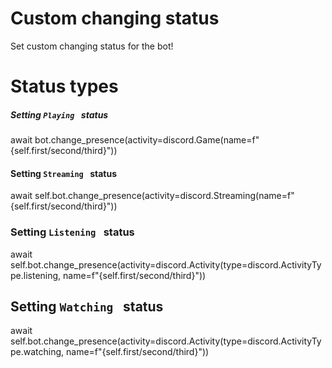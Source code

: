 # Custom changing status 
 
Set custom changing status for the bot!

# Status types 

 ##### Setting `Playing ` status
 await bot.change_presence(activity=discord.Game(name=f"{self.first/second/third}"))

 #### Setting `Streaming ` status
 await self.bot.change_presence(activity=discord.Streaming(name=f"{self.first/second/third}"))

 ### Setting `Listening ` status
 await self.bot.change_presence(activity=discord.Activity(type=discord.ActivityType.listening, name=f"{self.first/second/third}"))

 ## Setting `Watching ` status
 await self.bot.change_presence(activity=discord.Activity(type=discord.ActivityType.watching, name=f"{self.first/second/third}"))
